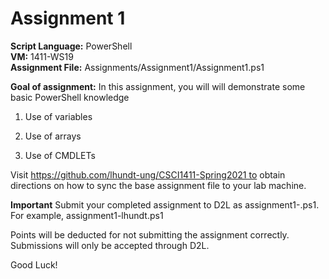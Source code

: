 ﻿# Assignment 1

**Script Language:** PowerShell </br>
**VM:** 1411-WS19</br>
**Assignment File:** Assignments/Assignment1/Assignment1.ps1</br>

**Goal of assignment:** In this assignment, you will will demonstrate some basic PowerShell knowledge

1. Use of variables

2. Use of arrays

3. Use of CMDLETs

Visit https://github.com/lhundt-ung/CSCI1411-Spring2021 to obtain directions on how to sync the base assignment file to your lab machine.

**Important** Submit your completed assignment to D2L as assignment1-<username>.ps1. For example, assignment1-lhundt.ps1

Points will be deducted for not submitting the assignment correctly. Submissions will only be accepted through D2L. 

Good Luck!
